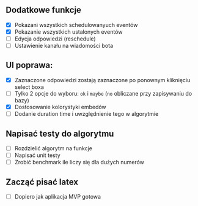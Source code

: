 ## Dodatkowe funkcje
- [x] Pokazani wszystkich schedulowanyuch eventów
- [x] Pokazanie wszystkich ustalonych eventów
- [ ] Edycja odpowiedzi (reschedule) 
- [ ] Ustawienie kanału na wiadomości bota

## UI poprawa:
- [x] Zaznaczone odpowiedzi zostają zaznaczone po ponownym kliknięciu select boxa
- [ ] Tylko 2 opcje do wyboru: `ok` i `maybe` (`no` obliczane przy zapisywaniu do bazy)
- [x] Dostosowanie kolorystyki embedów
- [ ] Dodanie duration time i uwzględnienie tego w algorytmie

## Napisać testy do algorytmu
- [ ] Rozdzielić algorytm na funkcje
- [ ] Napisać unit testy
- [ ] Zrobić benchmark ile liczy się dla dużych numerów

## Zacząć pisać latex 
- [ ] Dopiero jak aplikacja MVP gotowa